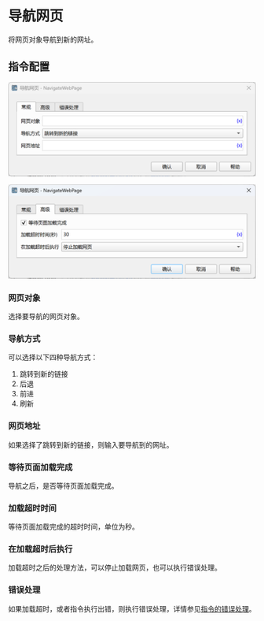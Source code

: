# 导航网页

将网页对象导航到新的网址。

## 指令配置

![导航网页常规配置对话框](navigate_web_page_general_config.png)

![导航网页高级配置对话框](navigate_web_page_advanced_config.png)

### 网页对象

选择要导航的网页对象。

### 导航方式

可以选择以下四种导航方式：
1. 跳转到新的链接
2. 后退
3. 前进
4. 刷新

### 网页地址

如果选择了跳转到新的链接，则输入要导航到的网址。

### 等待页面加载完成

导航之后，是否等待页面加载完成。

### 加载超时时间

等待页面加载完成的超时时间，单位为秒。

### 在加载超时后执行

加载超时之后的处理方法，可以停止加载网页，也可以执行错误处理。

### 错误处理

如果加载超时，或者指令执行出错，则执行错误处理，详情参见[指令的错误处理](../../../manual/error_handling.md)。
